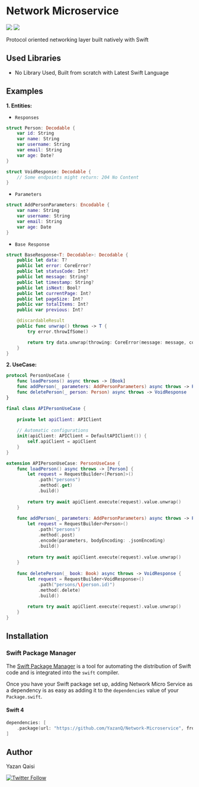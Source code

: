 # Network Microservice 

<p align="justify">
    <img src="https://img.shields.io/badge/Swift-5-orange.svg" />
    <img src="https://img.shields.io/badge/Platforms-iOS%20%7C%20watchOS-blue.svg?style=flat" />
</p>

Protocol oriented networking layer built natively with Swift

## Used Libraries

* No Library Used, Built from scratch with Latest Swift Language

## Examples

**1. Entities:**

* `Responses`

```swift
struct Person: Decodable {
    var id: String
    var name: String
    var username: String
    var email: String
    var age: Date?
}

struct VoidResponse: Decodable {
    // Some endpoints might return: 204 No Content
}
```

* `Parameters`

```swift
struct AddPersonParameters: Encodable {
    var name: String
    var username: String
    var email: String
    var age: Date
}
```

* `Base Response`

```swift
struct BaseResponse<T: Decodable>: Decodable {
    public let data: T?
    public let error: CoreError?
    public let statusCode: Int?
    public let message: String?
    public let timestamp: String?
    public let isNext: Bool?
    public let currentPage: Int?
    public let pageSize: Int?
    public var totalItems: Int?
    public var previous: Int?

    @discardableResult
    public func unwrap() throws -> T {
        try error.throwIfSome()

        return try data.unwrap(throwing: CoreError(message: message, code: statusCode))
    }
}
```

**2. UseCase:**

```swift
protocol PersonUseCase {
    func loadPersons() async throws -> [Book]
    func addPerson(_ parameters: AddPersonParameters) async throws -> Person
    func deletePerson(_ person: Person) async throws -> VoidResponse
}

final class APIPersonUseCase {
    
    private let apiClient: APIClient
    
    // Automatic configurations
    init(apiClient: APIClient = DefaultAPIClient()) {
        self.apiClient = apiClient
    }
}

extension APIPersonUseCase: PersonUseCase {
    func loadPerson() async throws -> [Person] {
        let request = RequestBuilder<[Person]>()
            .path("persons")
            .method(.get)
            .build()
        
        return try await apiClient.execute(request).value.unwrap()
    }
    
    func addPerson(_ parameters: AddPersonParameters) async throws -> Person {
        let request = RequestBuilder<Person>()
            .path("persons")
            .method(.post)
            .encode(parameters, bodyEncoding: .jsonEncoding)
            .build()
        
        return try await apiClient.execute(request).value.unwrap()
    }
    
    func deletePerson(_ book: Book) async throws -> VoidResponse {
        let request = RequestBuilder<VoidResponse>()
            .path("persons/\(person.id)")
            .method(.delete)
            .build()
        
        return try await apiClient.execute(request).value.unwrap()
    }
}
```
## Installation

### Swift Package Manager

The [Swift Package Manager](https://swift.org/package-manager/) is a tool for automating the distribution of Swift code and is integrated into the `swift` compiler.

Once you have your Swift package set up, adding Network Micro Service as a dependency is as easy as adding it to the `dependencies` value of your `Package.swift`.

#### Swift 4

```swift
dependencies: [ 
    .package(url: "https://github.com/YazanQ/Network-Microservice", from: "v1.0.0")
]
```

## Author

Yazan Qaisi

[![Twitter Follow](https://img.shields.io/twitter/follow/yazan_qaisi.svg?label=Yazan%20Qaisi&style=social)](https://twitter.com/yazan_qaisi)
